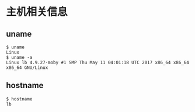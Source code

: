 # 主机相关信息

## uname

    $ uname
    Linux
    $ uname -a
    Linux lb 4.9.27-moby #1 SMP Thu May 11 04:01:18 UTC 2017 x86_64 x86_64 x86_64 GNU/Linux

## hostname

    $ hostname
    lb

